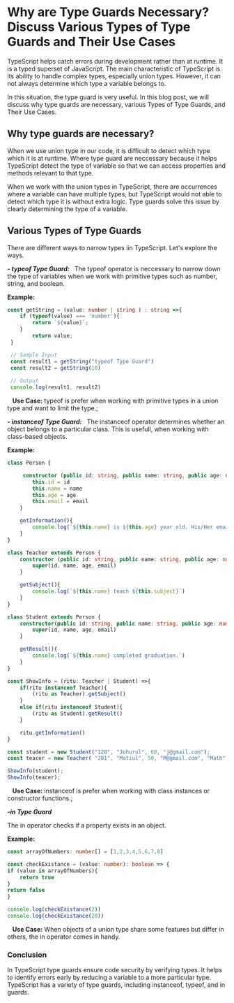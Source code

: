 # Why are Type Guards Necessary? Discuss Various Types of Type Guards and Their Use Cases

TypeScript helps catch errors during development rather than at runtime. It is a typed superset of JavaScript. The main characteristic of TypeScript is its ability to handle complex types, especially union types. However, it can not always determine which type a variable belongs to.

In this situation, the type guard is very useful. In this blog post, we will discuss why type guards are necessary, various Types of Type Guards, and Their Use Cases.

## Why type guards are necessary?

When we use union type in our code, it is difficult to detect which type which it is at runtime. Where type guard are neccessary because it helps TypeScript detect the type of variable so that we can access properties and methods relevant to that type.

When we work with the union types in TypeScript, there are occurrences where a variable can have multiple types, but TypeScript would not able to detect which type it is without extra logic. Type guards solve this issue by clearly determining the type of a variable.

## Various Types of Type Guards

There are different ways to narrow types iin TypeScript. Let's explore the ways.

***- typeof Type Guard:*** &nbsp;
The typeof operator is neccessary to narrow down the type of variables when we work with primitive types such as number, string, and boolean.

**Example:**

``` TypeScript
const getString = (value: number | string ) : string =>{
    if (typeof(value) === 'number'){
        return `${value}`;
    }
        return value; 
 }

 // Sample Input
 const result1 = getString("typeof Type Guard") 
 const result2 = getString(10) 
 
 // Output
 console.log(result1, result2)
```

&nbsp;&nbsp; **Use Case:** typeof is prefer when working with primitive types in a union type and want to limit the type.;

***- instanceof Type Guard:***  &nbsp; The instanceof operator determines whether an object belongs to a particular class. This is usefull, when working with class-based objects.
</br>

**Example:**

``` TypeScript
class Person {

     constructor (public id: string, public name: string, public age: number, public email: string){
        this.id = id
        this.name = name
        this.age = age
        this.email = email
    }

    getInformation(){
        console.log(`${this.name} is ${this.age} year old. His/Her email is ${this.email}`)
    }
}

class Teacher extends Person {
    constructor (public id: string, public name: string, public age: number, public email: string , public subject : string){
        super(id, name, age, email)
    }

    getSubject(){
        console.log(`${this.name} teach ${this.subject}`)
    }
}

class Student extends Person {
    constructor(public id: string, public name: string, public age: number, public email: string){
        super(id, name, age, email)
    }

    getResult(){
        console.log(`${this.name} completed graduation.`)
    }
}

const ShowInfo = (ritu: Teacher | Student) =>{
    if(ritu instanceof Teacher){
        (ritu as Teacher).getSubject()
    }
    else if(ritu instanceof Student){
        (ritu as Student).getResult()
    }

    ritu.getInformation()
}

const student = new Student("120", "Johurul", 60, "j@gmail.com");
const teacer = new Teacher( "201", "Motiul", 50, "M@gmail.com", "Math");

ShowInfo(student);
ShowInfo(teacer);
```

&nbsp;&nbsp; **Use Case:** instanceof is prefer when working with class instances or constructor functions.;

***-in Type Guard***

The in operator checks if a property exists in an object.

**Example:**

``` TypeScript
const arrayOfNumbers: number[] = [1,2,3,4,5,6,7,8]

const checkExistance = (value: number): boolean => {
if (value in arrayOfNumbers){
    return true
}
return false
}

console.log(checkExistance(2))
console.log(checkExistance(20))
```

&nbsp;&nbsp; **Use Case:** When objects of a union type share some features but differ in others, the in operator comes in handy.

### Conclusion

In TypeScript type guards ensure code security by verifying types. It helps to identify errors early by reducing a variable to a more particular type. TypeScript has a variety of type guards, including instanceof, typeof, and in guards.
